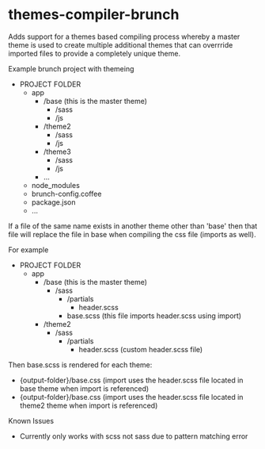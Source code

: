 # themes-compiler-brunch

Adds support for a themes based compiling process whereby a master theme is used to create multiple additional themes that can overrride imported files to provide a completely unique theme.

Example brunch project with themeing

+ PROJECT FOLDER  
    - app  
        - /base (this is the master theme)
            - /sass
            - /js
        - /theme2   
            - /sass
            - /js
        - /theme3
            - /sass
            - /js
        - ...  
    - node_modules  
    - brunch-config.coffee  
    - package.json  
    - ...  

If a file of the same name exists in another theme other than 'base' then that file will replace the file in base when compiling the css file (imports as well).

For example

+ PROJECT FOLDER  
    - app  
        - /base (this is the master theme)
            - /sass  
                - /partials
                    - header.scss  
                - base.scss (this file imports header.scss using import) 
        - /theme2 
            - /sass  
                - /partials
                    - header.scss (custom header.scss file)

Then base.scss is rendered for each theme:  
  
+ {output-folder}/base.css (import uses the header.scss file located in base theme when import is referenced) 
+ {output-folder}/base.css (import uses the header.scss file located in theme2 theme when import is referenced)  

Known Issues  
+ Currently only works with scss not sass due to pattern matching error
